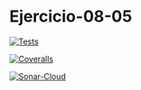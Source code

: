 # Ejercicio-08-05

[![Tests](https://github.com/facu2002/Ejercicio-08-05/actions/workflows/node.js.yml/badge.svg)](https://github.com/facu2002/Ejercicio-08-05/actions/workflows/node.js.yml)

[![Coveralls](https://github.com/facu2002/Ejercicio-08-05/actions/workflows/coveralls.yml/badge.svg)](https://github.com/facu2002/Ejercicio-08-05/actions/workflows/coveralls.yml)

[![Sonar-Cloud](https://github.com/facu2002/Ejercicio-08-05/actions/workflows/build.yml/badge.svg)](https://github.com/facu2002/Ejercicio-08-05/actions/workflows/build.yml)